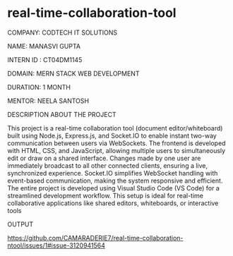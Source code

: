 # real-time-collaboration-tool

COMPANY: CODTECH IT SOLUTIONS

NAME: MANASVI GUPTA

INTERN ID : CT04DM1145

DOMAIN: MERN STACK WEB DEVELOPMENT

DURATION: 1 MONTH

MENTOR: NEELA SANTOSH

DESCRIPTION ABOUT THE PROJECT

This project is a real-time collaboration tool (document editor/whiteboard) built using Node.js, Express.js, and Socket.IO to enable instant two-way communication between users via WebSockets.
The frontend is developed with HTML, CSS, and JavaScript, allowing multiple users to simultaneously edit or draw on a shared interface. Changes made by one user are immediately broadcast to all other connected clients, ensuring a live, synchronized experience. 
Socket.IO simplifies WebSocket handling with event-based communication, making the system responsive and efficient. 
The entire project is developed using Visual Studio Code (VS Code) for a streamlined development workflow.
This setup is ideal for real-time collaborative applications like shared editors, whiteboards, or interactive tools

OUTPUT

https://github.com/CAMARADERIE7/real-time-collaboration-ntool/issues/1#issue-3120941564
